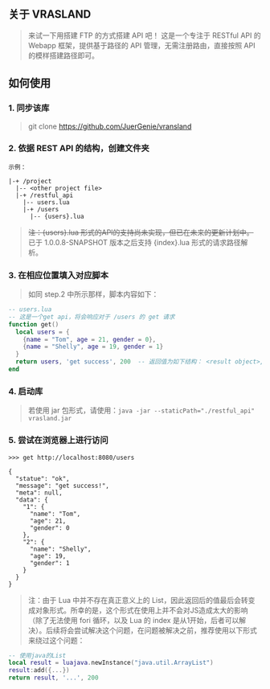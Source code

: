## 关于 VRASLAND

> 来试一下用搭建 FTP 的方式搭建 API 吧！
> 这是一个专注于 RESTful API 的 Webapp 框架，提供基于路径的 API 管理，无需注册路由，直接按照 API 的模样搭建路径即可。

## 如何使用

### 1. 同步该库
  > git clone https://github.com/JuerGenie/vransland

### 2. 依据 REST API 的结构，创建文件夹
  ```
  示例：
  
  |-+ /project
    |-- <other project file>
    |-+ /restful_api
      |-- users.lua
      |-+ /users
        |-- {users}.lua
  ```
  > ~~注：{users}.lua 形式的API的支持尚未实现，但已在未来的更新计划中。~~\
  > 已于 1.0.0.8-SNAPSHOT 版本之后支持 {index}.lua 形式的请求路径解析。
  
### 3. 在相应位置填入对应脚本
  > 如同 step.2 中所示那样，脚本内容如下：
  ```lua
  -- users.lua
  -- 这是一个get api，将会响应对于 /users 的 get 请求
  function get()
    local users = {
      {name = "Tom", age = 21, gender = 0},
      {name = "Shelly", age = 19, gender = 1}
    }
    return users, 'get success', 200  -- 返回值为如下结构： <result object>, [result message, [response status]]
  end
  ```
  
### 4. 启动库
  > 若使用 jar 包形式，请使用：`java -jar --staticPath="./restful_api" vrasland.jar`

### 5. 尝试在浏览器上进行访问
  ```
  >>> get http://localhost:8080/users
  
  {
    "statue": "ok",
    "message": "get success!",
    "meta": null,
    "data": {
      "1": {
        "name": "Tom",
        "age": 21,
        "gender": 0
      },
      "2": {
        "name": "Shelly",
        "age": 19,
        "gender": 1
      }
    }
  }
  ```
  > 注：由于 Lua 中并不存在真正意义上的 List，因此返回后的值最后会转变成对象形式。所幸的是，这个形式在使用上并不会对JS造成太大的影响（除了无法使用 fori 循环，以及 Lua 的 index 是从1开始，后者可以解决）。后续将会尝试解决这个问题，在问题被解决之前，推荐使用以下形式来绕过这个问题：
  ```lua
  -- 使用java的List
  local result = luajava.newInstance("java.util.ArrayList")
  result:add({...})
  return result, '...', 200
  ```
